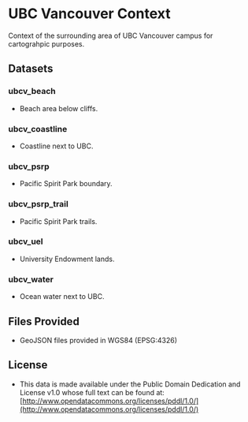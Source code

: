UBC Vancouver Context
=====================
Context of the surrounding area of UBC Vancouver campus for cartograhpic purposes.

Datasets
--------
### ubcv_beach
 - Beach area below cliffs.
### ubcv_coastline
 - Coastline next to UBC.
### ubcv_psrp
- Pacific Spirit Park boundary.
### ubcv_psrp_trail
- Pacific Spirit Park trails.
### ubcv_uel
- University Endowment lands.
### ubcv_water
- Ocean water next to UBC.

Files Provided
--------------
* GeoJSON files provided in WGS84 (EPSG:4326)


License
-------
* This data is made available under the Public Domain Dedication and License v1.0 whose full text can be found at: [http://www.opendatacommons.org/licenses/pddl/1.0/](http://www.opendatacommons.org/licenses/pddl/1.0/)